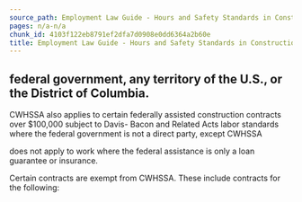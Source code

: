 ```yaml
---
source_path: Employment Law Guide - Hours and Safety Standards in Construction Contracts.md
pages: n/a-n/a
chunk_id: 4103f122eb8791ef2dfa7d0908e0dd6364a2b60e
title: Employment Law Guide - Hours and Safety Standards in Construction Contracts
---
```

## federal government, any territory of the U.S., or the District of Columbia.

CWHSSA also applies to certain federally assisted construction contracts over $100,000 subject to Davis- Bacon and Related Acts labor standards where the federal government is not a direct party, except CWHSSA

does not apply to work where the federal assistance is only a loan guarantee or insurance.

Certain contracts are exempt from CWHSSA. These include contracts for the following:
